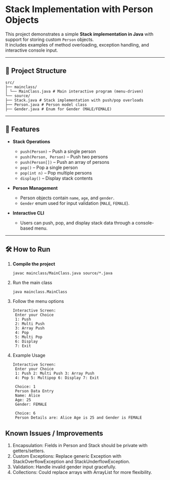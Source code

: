 # Stack Implementation with Person Objects

This project demonstrates a simple **Stack implementation in Java** with support for storing custom `Person` objects.  
It includes examples of method overloading, exception handling, and interactive console input.

---

## 📂 Project Structure
```
src/
├── mainclass/
│ └── MainClass.java # Main interactive program (menu-driven)
└── source/
├── Stack.java # Stack implementation with push/pop overloads
├── Person.java # Person model class
├── Gender.java # Enum for Gender (MALE/FEMALE)
```
---

## 🚀 Features

- **Stack Operations**
  - `push(Person)` – Push a single person
  - `push(Person, Person)` – Push two persons
  - `push(Person[])` – Push an array of persons
  - `pop()` – Pop a single person
  - `pop(int n)` – Pop multiple persons
  - `display()` – Display stack contents

- **Person Management**
  - Person objects contain `name`, `age`, and `gender`.
  - `Gender` enum used for input validation (`MALE`, `FEMALE`).

- **Interactive CLI**
  - Users can push, pop, and display stack data through a console-based menu.

---

## 🛠️ How to Run

1. **Compile the project**
   ```
   javac mainclass/MainClass.java source/*.java
2. Run the main class
   ```
   java mainclass.MainClass
3. Follow the menu options
   ```
   Interactive Screen:
    Enter your Choice
    1: Push 
    2: Multi Push 
    3: Array Push 
    4: Pop 
    5: Multi Pop 
    6: Display 
    7: Exit
5. Example Usage
   ```
   Interactive Screen:
    Enter your Choice
    1: Push 2: Multi Push 3: Array Push
    4: Pop 5: Multipop 6: Display 7: Exit

    Choice: 1
    Person Data Entry
    Name: Alice
    Age: 25
    Gender: FEMALE

    Choice: 6
    Person Details are: Alice Age is 25 and Gender is FEMALE

## Known Issues / Improvements
1. Encapsulation: Fields in Person and Stack should be private with getters/setters.
2. Custom Exceptions: Replace generic Exception with StackOverflowException and StackUnderflowException.
3. Validation: Handle invalid gender input gracefully.
4. Collections: Could replace arrays with ArrayList<Person> for more flexibility.
   
